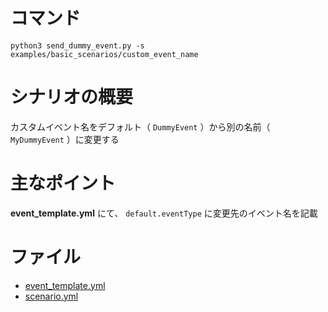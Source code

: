 # コマンド
```
python3 send_dummy_event.py -s examples/basic_scenarios/custom_event_name
```

# シナリオの概要
カスタムイベント名をデフォルト（ `DummyEvent` ）から別の名前（ `MyDummyEvent` ）に変更する

# 主なポイント
**event_template.yml** にて、 `default.eventType` に変更先のイベント名を記載

# ファイル
- [event_template.yml](./event_template.yml)
- [scenario.yml](./scenario.yml)